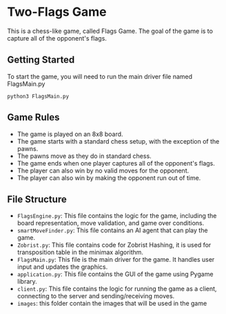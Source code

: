# Two-Flags Game
This is a chess-like game, called Flags Game. The goal of the game is to capture all of the opponent's flags.

## Getting Started
To start the game, you will need to run the main driver file named FlagsMain.py

<pre><code>python3 FlagsMain.py</code></pre>


## Game Rules
* The game is played on an 8x8 board.
* The game starts with a standard chess setup, with the exception of the pawns.
* The pawns move as they do in standard chess.
* The game ends when one player captures all of the opponent's flags.
* The player can also win by no valid moves for the opponent.
* The player can also win by making the opponent run out of time.

## File Structure
* `FlagsEngine.py`: This file contains the logic for the game, including the board representation, move validation, and game over conditions.
* `smartMoveFinder.py`: This file contains an AI agent that can play the game.
* `Zobrist.py`: This file contains code for Zobrist Hashing, it is used for transposition table in the minimax algorithm.
* `FlagsMain.py`: This file is the main driver for the game. It handles user input and updates the graphics.
* `application.py`: This file contains the GUI of the game using Pygame library.
* `client.py`: This file contains the logic for running the game as a client, connecting to the server and sending/receiving moves.
* `images`: this folder contain the images that will be used in the game
